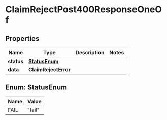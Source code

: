 

# ClaimRejectPost400ResponseOneOf


## Properties

| Name | Type | Description | Notes |
|------------ | ------------- | ------------- | -------------|
|**status** | [**StatusEnum**](#StatusEnum) |  |  |
|**data** | **ClaimRejectError** |  |  |



## Enum: StatusEnum

| Name | Value |
|---- | -----|
| FAIL | &quot;fail&quot; |



